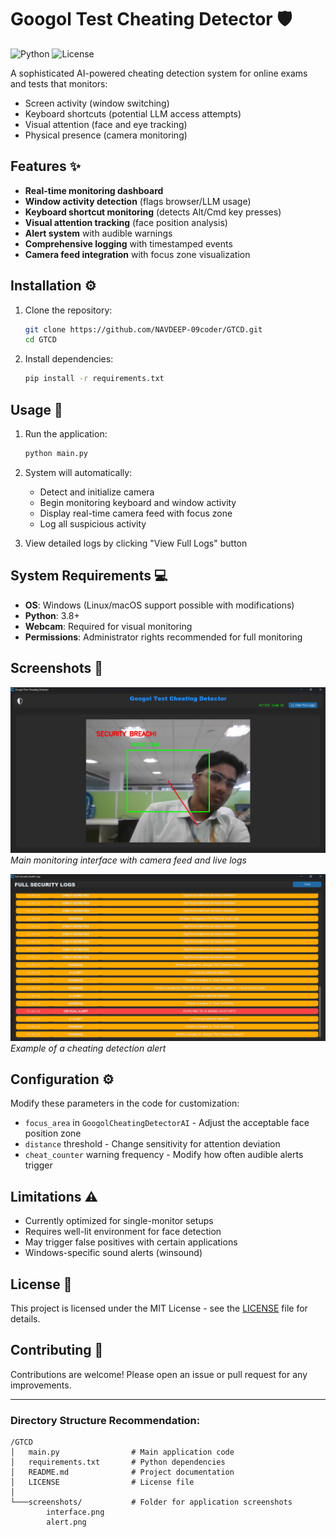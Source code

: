# Googol Test Cheating Detector 🛡️

![Python](https://img.shields.io/badge/python-3.8%2B-blue)
![License](https://img.shields.io/badge/license-MIT-green)

A sophisticated AI-powered cheating detection system for online exams and tests that monitors:
- Screen activity (window switching)
- Keyboard shortcuts (potential LLM access attempts)
- Visual attention (face and eye tracking)
- Physical presence (camera monitoring)

## Features ✨

- **Real-time monitoring dashboard**
- **Window activity detection** (flags browser/LLM usage)
- **Keyboard shortcut monitoring** (detects Alt/Cmd key presses)
- **Visual attention tracking** (face position analysis)
- **Alert system** with audible warnings
- **Comprehensive logging** with timestamped events
- **Camera feed integration** with focus zone visualization

## Installation ⚙️

1. Clone the repository:
   ```bash
   git clone https://github.com/NAVDEEP-09coder/GTCD.git
   cd GTCD
   ```

2. Install dependencies:
   ```bash
   pip install -r requirements.txt
   ```

## Usage 🚀

1. Run the application:
   ```bash
   python main.py
   ```

2. System will automatically:
   - Detect and initialize camera
   - Begin monitoring keyboard and window activity
   - Display real-time camera feed with focus zone
   - Log all suspicious activity

3. View detailed logs by clicking "View Full Logs" button

## System Requirements 💻

- **OS**: Windows (Linux/macOS support possible with modifications)
- **Python**: 3.8+
- **Webcam**: Required for visual monitoring
- **Permissions**: Administrator rights recommended for full monitoring

## Screenshots 📸

![Application Interface](screenshots/interface.png)
*Main monitoring interface with camera feed and live logs*

![Alert Example](screenshots/alert.png)
*Example of a cheating detection alert*

## Configuration ⚙️

Modify these parameters in the code for customization:
- `focus_area` in `GoogolCheatingDetectorAI` - Adjust the acceptable face position zone
- `distance` threshold - Change sensitivity for attention deviation
- `cheat_counter` warning frequency - Modify how often audible alerts trigger

## Limitations ⚠️

- Currently optimized for single-monitor setups
- Requires well-lit environment for face detection
- May trigger false positives with certain applications
- Windows-specific sound alerts (winsound)

## License 📜

This project is licensed under the MIT License - see the [LICENSE](LICENSE) file for details.

## Contributing 🤝

Contributions are welcome! Please open an issue or pull request for any improvements.

---

### Directory Structure Recommendation:
```
/GTCD
│   main.py                # Main application code
│   requirements.txt       # Python dependencies
│   README.md              # Project documentation
│   LICENSE                # License file
│
└───screenshots/           # Folder for application screenshots
        interface.png
        alert.png
```